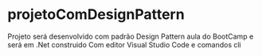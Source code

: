 # projetoComDesignPattern
Projeto será desenvolvido com padrão Design Pattern aula do BootCamp e será em .Net construido Com editor Visual Studio Code e comandos cli
